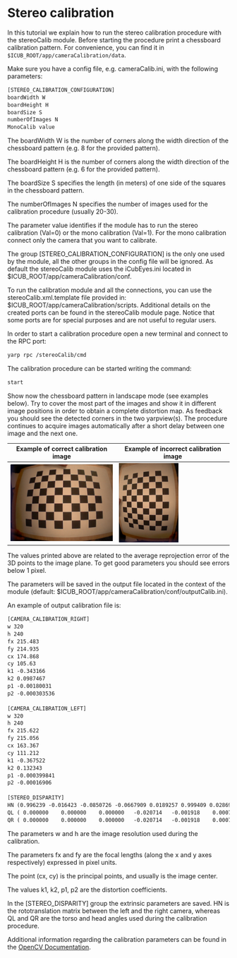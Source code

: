 # Stereo calibration
In this tutorial we explain how to run the stereo calibration procedure with the stereoCalib module. Before starting the procedure print a chessboard calibration pattern. For convenience, you can find it in `$ICUB_ROOT/app/cameraCalibration/data`.

Make sure you have a config file, e.g. cameraCalib.ini, with the following parameters:

```xml
[STEREO_CALIBRATION_CONFIGURATION]
boardWidth W
boardHeight H
boardSize S
numberOfImages N
MonoCalib value
```

The boardWidth W is the number of corners along the width direction of the chessboard pattern (e.g. 8 for the provided pattern).

The boardHeight H is the number of corners along the width direction of the chessboard pattern (e.g. 6 for the provided pattern).

The boardSize S specifies the length (in meters) of one side of the squares in the chessboard pattern.

The numberOfImages N specifies the number of images used for the calibration procedure (usually 20-30).

The parameter value identifies if the module has to run the stereo calibration (Val=0) or the mono calibration (Val=1). For the mono calibration connect only the camera that you want to calibrate.

The group [STEREO_CALIBRATION_CONFIGURATION] is the only one used by the module, all the other groups in the config file will be ignored. As default the stereoCalib module uses the iCubEyes.ini located in $ICUB_ROOT/app/cameraCalibration/conf.

To run the calibration module and all the connections, you can use the stereoCalib.xml.template file provided in: $ICUB_ROOT/app/cameraCalibration/scripts. Additional details on the created ports can be found in the stereoCalib module page. Notice that some ports are for special purposes and are not useful to regular users.

In order to start a calibration procedure open a new terminal and connect to the RPC port:

```xml
yarp rpc /stereoCalib/cmd
```

The calibration procedure can be started writing the command:

```xml
start
```

Show now the chessboard pattern in landscape mode (see examples below). Try to cover the most part of the images and show it in different image positions in order to obtain a complete distortion map. As feedback you should see the detected corners in the two yarpview(s). The procedure continues to acquire images automatically after a short delay between one image and the next one.

|Example of correct calibration image|Example of incorrect calibration image|
|---|---|
|![chess-1](./img/chess-1.png) | ![chess-2](./img/chess-2.png)|

The values printed above are related to the average reprojection error of the 3D points to the image plane. To get good parameters you should see errors below 1 pixel.

The parameters will be saved in the output file located in the context of the module (default: $ICUB_ROOT/app/cameraCalibration/conf/outputCalib.ini).

An example of output calibration file is:

```xml
[CAMERA_CALIBRATION_RIGHT]
w 320
h 240
fx 215.483
fy 214.935
cx 174.868
cy 105.63
k1 -0.343166
k2 0.0987467
p1 -0.00180031
p2 -0.000303536

[CAMERA_CALIBRATION_LEFT]
w 320
h 240
fx 215.622
fy 215.056
cx 163.367
cy 111.212
k1 -0.367522
k2 0.132343
p1 -0.000399841
p2 -0.00016906

[STEREO_DISPARITY]
HN (0.996239 -0.016423 -0.0850726 -0.0667909 0.0189257 0.999409 0.0286955 -0.00388152 0.084551 -0.0301976 0.995961 -0.0128745 0 0 0 1)
QL ( 0.000000	 0.000000	 0.000000	-0.020714	-0.001918	 0.000767	-0.000575	-0.000048)
QR ( 0.000000	 0.000000	 0.000000	-0.020714	-0.001918	 0.000767	-0.000575	-0.000021)
```

The parameters w and h are the image resolution used during the calibration.

The parameters fx and fy are the focal lengths (along the x and y axes respectively) expressed in pixel units.

The point (cx, cy) is the principal points, and usually is the image center.

The values k1, k2, p1, p2 are the distortion coefficients.

In the [STEREO_DISPARITY] group the extrinsic parameters are saved. HN is the rototranslation matrix between the left and the right camera, whereas QL and QR are the torso and head angles used during the calibration procedure.

Additional information regarding the calibration parameters can be found in the [OpenCV Documentation](http://opencv.jp/opencv-2.2_org/cpp/calib3d_camera_calibration_and_3d_reconstruction.html).
